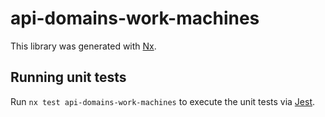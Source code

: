 # api-domains-work-machines

This library was generated with [Nx](https://nx.dev).

## Running unit tests

Run `nx test api-domains-work-machines` to execute the unit tests via [Jest](https://jestjs.io).
